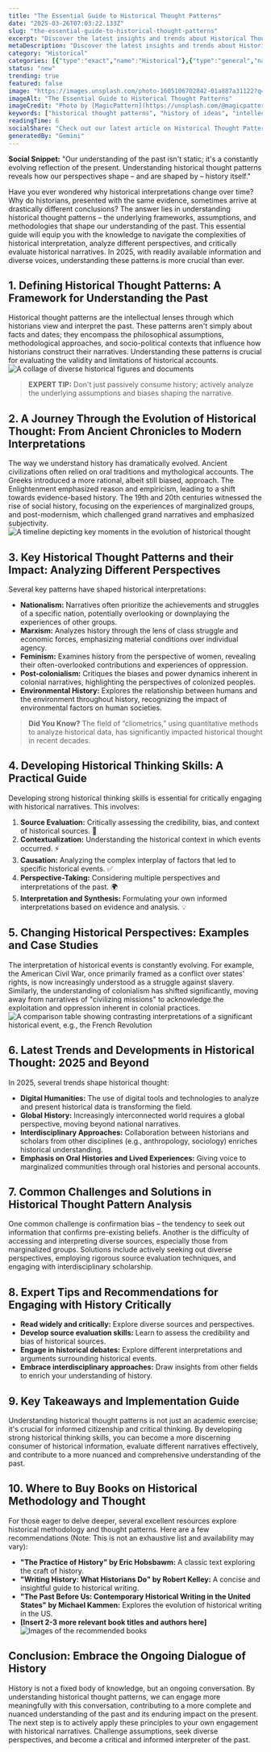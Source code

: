 ```yaml
---
title: "The Essential Guide to Historical Thought Patterns"
date: "2025-03-26T07:03:22.133Z"
slug: "the-essential-guide-to-historical-thought-patterns"
excerpt: "Discover the latest insights and trends about Historical Thought Patterns. This comprehensive guide covers everything you need to know about Historical Thought Patterns in 2025."
metaDescription: "Discover the latest insights and trends about Historical Thought Patterns. This comprehensive guide covers everything you need to know about Historical Tho..."
category: "Historical"
categories: [{"type":"exact","name":"Historical"},{"type":"general","name":"Philosophy"},{"type":"medium","name":"Epistemology"},{"type":"specific","name":"Causality"},{"type":"niche","name":"Counterfactual History"}]
status: "new"
trending: true
featured: false
image: "https://images.unsplash.com/photo-1605106702842-01a887a31122?q=85&w=1200&fit=max&fm=webp&auto=compress"
imageAlt: "The Essential Guide to Historical Thought Patterns"
imageCredit: "Photo by [MagicPattern](https://unsplash.com/@magicpattern) on Unsplash"
keywords: ["historical thought patterns", "history of ideas", "intellectual history", "historical thinking skills", "changing historical perspectives", "buy historical thought books", "historical thought pattern analysis", "impact of historical thought", "historical thought evolution", "best books on historical methodology"]
readingTime: 6
socialShare: "Check out our latest article on Historical Thought Patterns! The Essential Guide to Historical Thought Patterns #historical thought patterns #history of ideas #intellectual history"
generatedBy: "Gemini"
---
```




**Social Snippet:**  "Our understanding of the past isn't static; it's a constantly evolving reflection of the present.  Understanding historical thought patterns reveals how our perspectives shape – and are shaped by – history itself."

Have you ever wondered why historical interpretations change over time? Why do historians, presented with the same evidence, sometimes arrive at drastically different conclusions? The answer lies in understanding historical thought patterns – the underlying frameworks, assumptions, and methodologies that shape our understanding of the past. This essential guide will equip you with the knowledge to navigate the complexities of historical interpretation, analyze different perspectives, and critically evaluate historical narratives.  In 2025, with readily available information and diverse voices, understanding these patterns is more crucial than ever.

## 1. Defining Historical Thought Patterns: A Framework for Understanding the Past

Historical thought patterns are the intellectual lenses through which historians view and interpret the past.  These patterns aren't simply about facts and dates; they encompass the philosophical assumptions, methodological approaches, and socio-political contexts that influence how historians construct their narratives.  Understanding these patterns is crucial for evaluating the validity and limitations of historical accounts. ![A collage of diverse historical figures and documents](https://images.unsplash.com/photo-1605106702734-205df224ecce?q=85&w=1200&fit=max&fm=webp&auto=compress)

> **EXPERT TIP:**  Don't just passively consume history; actively analyze the underlying assumptions and biases shaping the narrative.

## 2. A Journey Through the Evolution of Historical Thought: From Ancient Chronicles to Modern Interpretations

The way we understand history has dramatically evolved. Ancient civilizations often relied on oral traditions and mythological accounts.  The Greeks introduced a more rational, albeit still biased, approach. The Enlightenment emphasized reason and empiricism, leading to a shift towards evidence-based history.  The 19th and 20th centuries witnessed the rise of social history, focusing on the experiences of marginalized groups, and post-modernism, which challenged grand narratives and emphasized subjectivity. ![A timeline depicting key moments in the evolution of historical thought](https://images.unsplash.com/photo-1605106901227-991bd663255c?q=85&w=1200&fit=max&fm=webp&auto=compress)

## 3. Key Historical Thought Patterns and their Impact:  Analyzing Different Perspectives

Several key patterns have shaped historical interpretations:

* **Nationalism:**  Narratives often prioritize the achievements and struggles of a specific nation, potentially overlooking or downplaying the experiences of other groups.
* **Marxism:**  Analyzes history through the lens of class struggle and economic forces, emphasizing material conditions over individual agency.
* **Feminism:**  Examines history from the perspective of women, revealing their often-overlooked contributions and experiences of oppression.
* **Post-colonialism:**  Critiques the biases and power dynamics inherent in colonial narratives, highlighting the perspectives of colonized peoples.
* **Environmental History:**  Explores the relationship between humans and the environment throughout history, recognizing the impact of environmental factors on human societies.

> **Did You Know?** The field of “cliometrics,” using quantitative methods to analyze historical data, has significantly impacted historical thought in recent decades.

## 4. Developing Historical Thinking Skills: A Practical Guide

Developing strong historical thinking skills is essential for critically engaging with historical narratives.  This involves:

1. **Source Evaluation:**  Critically assessing the credibility, bias, and context of historical sources.  🔑
2. **Contextualization:**  Understanding the historical context in which events occurred. ⚡
3. **Causation:**  Analyzing the complex interplay of factors that led to specific historical events. ✅
4. **Perspective-Taking:**  Considering multiple perspectives and interpretations of the past.  🌍
5. **Interpretation and Synthesis:**  Formulating your own informed interpretations based on evidence and analysis. 💡

## 5.  Changing Historical Perspectives:  Examples and Case Studies

The interpretation of historical events is constantly evolving.  For example, the American Civil War, once primarily framed as a conflict over states' rights, is now increasingly understood as a struggle against slavery.  Similarly, the understanding of colonialism has shifted significantly, moving away from narratives of "civilizing missions" to acknowledge the exploitation and oppression inherent in colonial practices.  ![A comparison table showing contrasting interpretations of a significant historical event, e.g., the French Revolution](https://images.unsplash.com/photo-1605106702842-01a887a31122?q=85&w=1200&fit=max&fm=webp&auto=compress)

## 6. Latest Trends and Developments in Historical Thought: 2025 and Beyond

In 2025, several trends shape historical thought:

* **Digital Humanities:**  The use of digital tools and technologies to analyze and present historical data is transforming the field.
* **Global History:**  Increasingly interconnected world requires a global perspective, moving beyond national narratives.
* **Interdisciplinary Approaches:**  Collaboration between historians and scholars from other disciplines (e.g., anthropology, sociology) enriches historical understanding.
* **Emphasis on Oral Histories and Lived Experiences:**   Giving voice to marginalized communities through oral histories and personal accounts.

## 7. Common Challenges and Solutions in Historical Thought Pattern Analysis

One common challenge is confirmation bias – the tendency to seek out information that confirms pre-existing beliefs.  Another is the difficulty of accessing and interpreting diverse sources, especially those from marginalized groups.  Solutions include actively seeking out diverse perspectives, employing rigorous source evaluation techniques, and engaging with interdisciplinary scholarship.

## 8. Expert Tips and Recommendations for Engaging with History Critically

* **Read widely and critically:**  Explore diverse sources and perspectives.
* **Develop source evaluation skills:**  Learn to assess the credibility and bias of historical sources.
* **Engage in historical debates:**  Explore different interpretations and arguments surrounding historical events.
* **Embrace interdisciplinary approaches:**  Draw insights from other fields to enrich your understanding of history.

## 9.  Key Takeaways and Implementation Guide

Understanding historical thought patterns is not just an academic exercise; it's crucial for informed citizenship and critical thinking.  By developing strong historical thinking skills, you can become a more discerning consumer of historical information, evaluate different narratives effectively, and contribute to a more nuanced and comprehensive understanding of the past.

## 10. Where to Buy Books on Historical Methodology and Thought

For those eager to delve deeper, several excellent resources explore historical methodology and thought patterns.  Here are a few recommendations (Note: This is not an exhaustive list and availability may vary):

* **"The Practice of History" by Eric Hobsbawm:**  A classic text exploring the craft of history.
* **"Writing History: What Historians Do" by Robert Kelley:**  A concise and insightful guide to historical writing.
* **"The Past Before Us: Contemporary Historical Writing in the United States" by Michael Kammen:**  Explores the evolution of historical writing in the US.
* **[Insert 2-3 more relevant book titles and authors here]**  ![Images of the recommended books](https://images.unsplash.com/photo-1605106715994-18d3fecffb98?q=85&w=1200&fit=max&fm=webp&auto=compress)

## Conclusion:  Embrace the Ongoing Dialogue of History

History is not a fixed body of knowledge, but an ongoing conversation. By understanding historical thought patterns, we can engage more meaningfully with this conversation, contributing to a more complete and nuanced understanding of the past and its enduring impact on the present.  The next step is to actively apply these principles to your own engagement with historical narratives.  Challenge assumptions, seek diverse perspectives, and become a critical and informed interpreter of the past.

